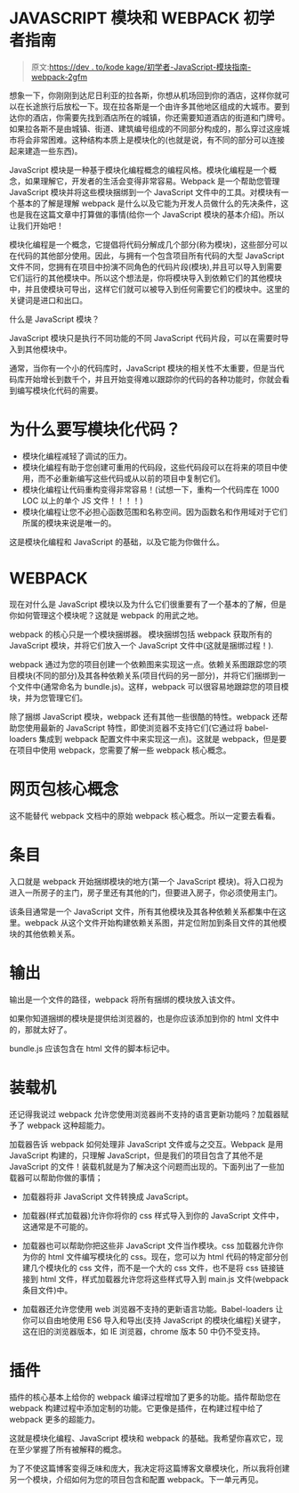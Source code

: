 # JAVASCRIPT 模块和 WEBPACK 初学者指南

> 原文:[https://dev . to/kode kage/初学者-JavaScript-模块指南- webpack-2gfm](https://dev.to/kodekage/beginners-guide-to-javascript-modules--webpack-2gfm)

想象一下，你刚刚到达尼日利亚的拉各斯，你想从机场回到你的酒店，这样你就可以在长途旅行后放松一下。现在拉各斯是一个由许多其他地区组成的大城市。要到达你的酒店，你需要先找到酒店所在的城镇，你还需要知道酒店的街道和门牌号。如果拉各斯不是由城镇、街道、建筑编号组成的不同部分构成的，那么穿过这座城市将会非常困难。这种结构本质上是模块化的(也就是说，有不同的部分可以连接起来建造一些东西)。

JavaScript 模块是一种基于模块化编程概念的编程风格。模块化编程是一个概念，如果理解它，开发者的生活会变得非常容易。Webpack 是一个帮助您管理 JavaScript 模块并将这些模块捆绑到一个 JavaScript 文件中的工具。对模块有一个基本的了解是理解 webpack 是什么以及它能为开发人员做什么的先决条件，这也是我在这篇文章中打算做的事情(给你一个 JavaScript 模块的基本介绍)。所以让我们开始吧！

模块化编程是一个概念，它提倡将代码分解成几个部分(称为模块)，这些部分可以在代码的其他部分使用。因此，与拥有一个包含项目所有代码的大型 JavaScript 文件不同，您拥有在项目中扮演不同角色的代码片段(模块),并且可以导入到需要它们运行的其他模块中。所以这个想法是，你将模块导入到依赖它们的其他模块中，并且使模块可导出，这样它们就可以被导入到任何需要它们的模块中。这里的关键词是进口和出口。

什么是 JavaScript 模块？

JavaScript 模块只是执行不同功能的不同 JavaScript 代码片段，可以在需要时导入到其他模块中。

通常，当你有一个小的代码库时，JavaScript 模块的相关性不太重要，但是当代码库开始增长到数千个，并且开始变得难以跟踪你的代码的各种功能时，你就会看到编写模块化代码的需要。

# 为什么要写模块化代码？

*   模块化编程减轻了调试的压力。
*   模块化编程有助于您创建可重用的代码段，这些代码段可以在将来的项目中使用，而不必重新编写这些代码或从以前的项目中复制它们。
*   模块化编程让代码重构变得非常容易！(试想一下，重构一个代码库在 1000 LOC 以上的单个 JS 文件！！！！)
*   模块化编程让您不必担心函数范围和名称空间。因为函数名和作用域对于它们所属的模块来说是唯一的。

这是模块化编程和 JavaScript 的基础，以及它能为你做什么。

# WEBPACK

现在对什么是 JavaScript 模块以及为什么它们很重要有了一个基本的了解，但是你如何管理这个模块呢？这就是 webpack 的用武之地。

webpack 的核心只是一个模块捆绑器。
模块捆绑包括 webpack 获取所有的 JavaScript 模块，并将它们放入一个 JavaScript 文件中(这就是捆绑过程！).

webpack 通过为您的项目创建一个依赖图来实现这一点。依赖关系图跟踪您的项目模块(不同的部分)及其各种依赖关系(项目代码的另一部分)，并将它们捆绑到一个文件中(通常命名为 bundle.js)。这样，webpack 可以很容易地跟踪您的项目模块，并为您管理它们。

除了捆绑 JavaScript 模块，webpack 还有其他一些很酷的特性。webpack 还帮助您使用最新的 JavaScript 特性，即使浏览器不支持它们(它通过将 babel-loaders 集成到 webpack 配置文件中来实现这一点)。这就是 webpack，但是要在项目中使用 webpack，您需要了解一些 webpack 核心概念。

# 网页包核心概念

这不能替代 webpack 文档中的原始 webpack 核心概念。所以一定要去看看。

# 条目

入口就是 webpack 开始捆绑模块的地方(第一个 JavaScript 模块)。将入口视为进入一所房子的主门，房子里还有其他的门，但要进入房子，你必须使用主门。

该条目通常是一个 JavaScript 文件，所有其他模块及其各种依赖关系都集中在这里。webpack 从这个文件开始构建依赖关系图，并定位附加到条目文件的其他模块的其他依赖关系。

# 输出

输出是一个文件的路径，webpack 将所有捆绑的模块放入该文件。

如果你知道捆绑的模块是提供给浏览器的，也是你应该添加到你的 html 文件中的，那就太好了。

bundle.js 应该包含在 html 文件的脚本标记中。

# 装载机

还记得我说过 webpack 允许您使用浏览器尚不支持的语言更新功能吗？加载器赋予了 webpack 这种超能力。

加载器告诉 webpack 如何处理非 JavaScript 文件或与之交互。Webpack 是用 JavaScript 构建的，只理解 JavaScript，但是我们的项目包含了其他不是 JavaScript 的文件！装载机就是为了解决这个问题而出现的。下面列出了一些加载器可以帮助你做的事情；

*   加载器将非 JavaScript 文件转换成 JavaScript。

*   加载器(样式加载器)允许你将你的 css 样式导入到你的 JavaScript 文件中，这通常是不可能的。

*   加载器也可以帮助你把这些非 JavaScript 文件当作模块。css 加载器允许你为你的 html 文件编写模块化的 css。现在，您可以为 html 代码的特定部分创建几个模块化的 css 文件，而不是一个大的 css 文件，也不是将 css 链接链接到 html 文件，样式加载器允许您将这些样式导入到 main.js 文件(webpack 条目文件)中。

*   加载器还允许您使用 web 浏览器不支持的更新语言功能。Babel-loaders 让你可以自由地使用 ES6 导入和导出(支持 JavaScript 的模块化编程)关键字，这在旧的浏览器版本，如 IE 浏览器，chrome 版本 50 中仍不受支持。

# 插件

插件的核心基本上给你的 webpack 编译过程增加了更多的功能。插件帮助您在 webpack 构建过程中添加定制的功能。它更像是插件，在构建过程中给了 webpack 更多的超能力。

这就是模块化编程、JavaScript 模块和 webpack 的基础。我希望你喜欢它，现在至少掌握了所有被解释的概念。

为了不使这篇博客变得乏味和庞大，我决定将这篇博客文章模块化，所以我将创建另一个模块，介绍如何为您的项目包含和配置 webpack。下一单元再见。